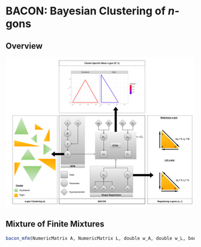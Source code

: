 # BACON: Bayesian Clustering of *n*-gons

## Overview

<img src="images/MFM.png" alt="Hover Title" title="Hover Title" width="700"/>

## Mixture of Finite Mixtures

```r
bacon_mfm(NumericMatrix A, NumericMatrix L, double w_A, double w_L, bool doub_dirich, bool ddirch_A, bool ddirch_L, int Kmax_0, bool est_sr, bool est_s, bool est_r, double alpha_s, double beta_s, int iter)
```
